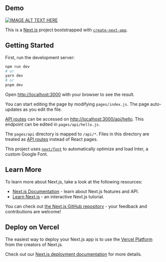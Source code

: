 ## Demo

[![IMAGE ALT TEXT HERE](https://camo.githubusercontent.com/064bfcf56149d34419fe739327a0831f8e5ae26300c3bd3da736344fa304d964/68747470733a2f2f6c68332e676f6f676c6575736572636f6e74656e742e636f6d2f752f302f64726976652d7669657765722f41414f51454f514a30706f45796138725147636574715167496264583362497338426a5f49336e6c38794645475a6c5a744543436b666b366e77626c52476874556845763657336879674d4f7a48426b6374423569492d33634a4f30527443443d77313932302d68313038302d6b2d7064)](https://drive.google.com/file/d/14-HMCRz_rZeyd0beVopqfYeRIBcCnFue/view)





This is a [Next.js](https://nextjs.org/) project bootstrapped with [`create-next-app`](https://github.com/vercel/next.js/tree/canary/packages/create-next-app).

## Getting Started

First, run the development server:

```bash
npm run dev
# or
yarn dev
# or
pnpm dev
```

Open [http://localhost:3000](http://localhost:3000) with your browser to see the result.

You can start editing the page by modifying `pages/index.js`. The page auto-updates as you edit the file.

[API routes](https://nextjs.org/docs/api-routes/introduction) can be accessed on [http://localhost:3000/api/hello](http://localhost:3000/api/hello). This endpoint can be edited in `pages/api/hello.js`.

The `pages/api` directory is mapped to `/api/*`. Files in this directory are treated as [API routes](https://nextjs.org/docs/api-routes/introduction) instead of React pages.

This project uses [`next/font`](https://nextjs.org/docs/basic-features/font-optimization) to automatically optimize and load Inter, a custom Google Font.

## Learn More

To learn more about Next.js, take a look at the following resources:

- [Next.js Documentation](https://nextjs.org/docs) - learn about Next.js features and API.
- [Learn Next.js](https://nextjs.org/learn) - an interactive Next.js tutorial.

You can check out [the Next.js GitHub repository](https://github.com/vercel/next.js/) - your feedback and contributions are welcome!

## Deploy on Vercel

The easiest way to deploy your Next.js app is to use the [Vercel Platform](https://vercel.com/new?utm_medium=default-template&filter=next.js&utm_source=create-next-app&utm_campaign=create-next-app-readme) from the creators of Next.js.

Check out our [Next.js deployment documentation](https://nextjs.org/docs/deployment) for more details.
